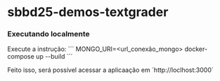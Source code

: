 # sbbd25-demos-textgrader


### Executando localmente

Execute a instrução:
´´´
MONGO_URI=<url_conexão_mongo> docker-compose up --build
´´´

Feito isso, será possível acessar a aplicaação em ´http://loclhost:3000´